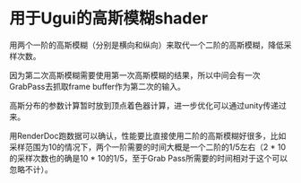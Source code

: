 用于Ugui的高斯模糊shader
=========

用两个一阶的高斯模糊（分别是横向和纵向）来取代一个二阶的高斯模糊，降低采样次数。

因为第二次高斯模糊需要使用第一次高斯模糊的结果，所以中间会有一次GrabPass去抓取frame buffer作为第二次的输入。

高斯分布的参数计算暂时放到顶点着色器计算，进一步优化可以通过unity传递过来。

用RenderDoc跑数据可以确认，性能要比直接使用二阶的高斯模糊好很多，比如采样范围为10的情况下，两个一阶需要的时间大概是一个二阶的1/5左右（2 * 10的采样次数也的确是10 * 10的1/5，至于Grab Pass所需要的时间相对于这个可以忽略不计）。

